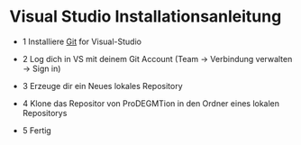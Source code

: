 # Visual Studio Installationsanleitung

- 1 Installiere [Git](https://visualstudio.github.com/) for Visual-Studio

- 2 Log dich in VS mit deinem Git Account (Team -> Verbindung verwalten -> Sign in)

- 3 Erzeuge dir ein Neues lokales Repository 

- 4 Klone das Repositor von ProDEGMTion in den Ordner eines lokalen Repositorys

- 5 Fertig